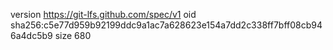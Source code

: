 version https://git-lfs.github.com/spec/v1
oid sha256:c5e77d959b92199ddc9a1ac7a628623e154a7dd2c338ff7bff08cb946a4dc5b9
size 680
